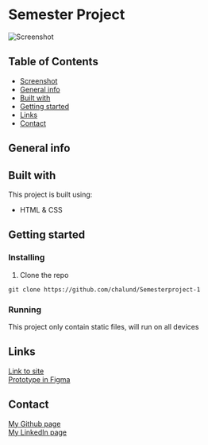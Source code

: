 # Semester Project
![Screenshot](./images/screenshot-rainydays.jpg)

## Table of Contents
* [Screenshot](#screenshot)
* [General info](#General-info)
* [Built with](#built-with)
* [Getting started](#getting-started)
* [Links](#Links) 
* [Contact](#contact)

## General info


## Built with
This project is built using:
- HTML & CSS

## Getting started
### Installing
1. Clone the repo
```
git clone https://github.com/chalund/Semesterproject-1
```
### Running
This project only contain static files, will run on all devices

## Links
[Link to site](https://voluble-frangollo-49053a.netlify.app)  
[Prototype in Figma](https://www.figma.com/file/I7F8v5JUPE8FAeW3pFbgVJ/museum?node-id=128%3A517&t=NMDVoQPO6NFRYYCo-3)

## Contact
[My Github page](https://github.com/chalund)  
[My LinkedIn page](https://www.linkedin.com/in/charlotte-lund-48419b249/)
